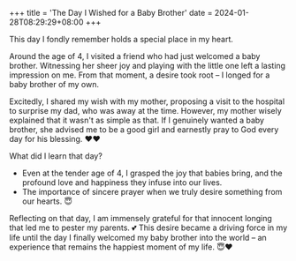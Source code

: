 +++
title = 'The Day I Wished for a Baby Brother'
date = 2024-01-28T08:29:29+08:00
+++


This day I fondly remember holds a special place in my heart. 

Around the age of 4, I visited a friend who had just welcomed a baby brother. Witnessing her sheer joy and playing with the little one left a lasting impression on me. From that moment, a desire took root – I longed for a baby brother of my own.

Excitedly, I shared my wish with my mother, proposing a visit to the hospital to surprise my dad, who was away at the time. However, my mother wisely explained that it wasn't as simple as that. If I genuinely wanted a baby brother, she advised me to be a good girl and earnestly pray to God every day for his blessing. ❤️❤️

What did I learn that day?
- Even at the tender age of 4, I grasped the joy that babies bring, and the profound love and happiness they infuse into our lives.
- The importance of sincere prayer when we truly desire something from our hearts. 😇

Reflecting on that day, I am immensely grateful for that innocent longing that led me to pester my parents. 💕 This desire became a driving force in my life until the day I finally welcomed my baby brother into the world – an experience that remains the happiest moment of my life. 😇❤️